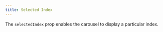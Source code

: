 ```yaml
---
title: Selected Index
---
```


The `selectedIndex` prop enables the carousel to display a particular index.

